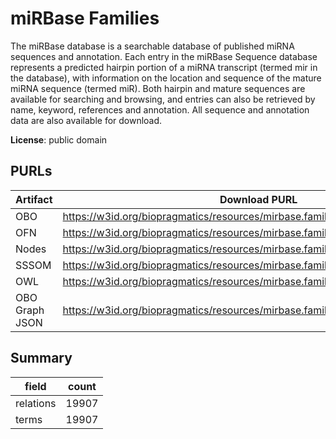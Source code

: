 # miRBase Families

The miRBase database is a searchable database of published miRNA sequences and annotation. Each entry in the miRBase Sequence database represents a predicted hairpin portion of a miRNA transcript (termed mir in the database), with information on the location and sequence of the mature miRNA sequence (termed miR). Both hairpin and mature sequences are available for searching and browsing, and entries can also be retrieved by name, keyword, references and annotation. All sequence and annotation data are also available for download.

**License**: public domain

## PURLs

| Artifact       | Download PURL                                                                    | Latest Versioned Download PURL                                                        |
|----------------|----------------------------------------------------------------------------------|---------------------------------------------------------------------------------------|
| OBO            | https://w3id.org/biopragmatics/resources/mirbase.family/mirbase.family.obo       | https://w3id.org/biopragmatics/resources/mirbase.family/22.1/mirbase.family.obo       |
| OFN            | https://w3id.org/biopragmatics/resources/mirbase.family/mirbase.family.ofn       | https://w3id.org/biopragmatics/resources/mirbase.family/22.1/mirbase.family.ofn       |
| Nodes          | https://w3id.org/biopragmatics/resources/mirbase.family/mirbase.family.tsv       | https://w3id.org/biopragmatics/resources/mirbase.family/22.1/mirbase.family.tsv       |
| SSSOM          | https://w3id.org/biopragmatics/resources/mirbase.family/mirbase.family.sssom.tsv | https://w3id.org/biopragmatics/resources/mirbase.family/22.1/mirbase.family.sssom.tsv |
| OWL            | https://w3id.org/biopragmatics/resources/mirbase.family/mirbase.family.owl       | https://w3id.org/biopragmatics/resources/mirbase.family/22.1/mirbase.family.owl       |
| OBO Graph JSON | https://w3id.org/biopragmatics/resources/mirbase.family/mirbase.family.json      | https://w3id.org/biopragmatics/resources/mirbase.family/22.1/mirbase.family.json      |

## Summary

| field     |   count |
|-----------|---------|
| relations |   19907 |
| terms     |   19907 |
